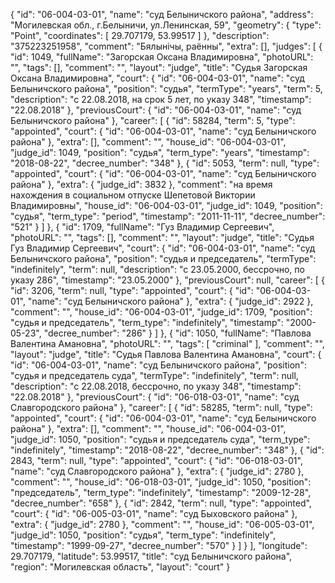 {
    "id": "06-004-03-01",
    "name": "суд Белыничского района",
    "address": "Могилевская обл., г.Белыничи, ул.Ленинская, 59",
    "geometry": {
        "type": "Point",
        "coordinates": [
            29.707179,
            53.99517
        ]
    },
    "description": "375223251958",
    "comment": "Бялынічы, раённы",
    "extra": [],
    "judges": [
        {
            "id": 1049,
            "fullName": "Загорская Оксана Владимировна",
            "photoURL": "",
            "tags": [],
            "comment": "",
            "layout": "judge",
            "title": "Судья Загорская Оксана Владимировна",
            "court": {
                "id": "06-004-03-01",
                "name": "суд Белыничского района",
                "position": "судья",
                "termType": "years",
                "term": 5,
                "description": "c 22.08.2018, на срок 5 лет, по указу 348",
                "timestamp": "22.08.2018"
            },
            "previousCourt": {
                "id": "06-004-03-01",
                "name": "суд Белыничского района"
            },
            "career": [
                {
                    "id": 58284,
                    "term": 5,
                    "type": "appointed",
                    "court": {
                        "id": "06-004-03-01",
                        "name": "суд Белыничского района"
                    },
                    "extra": [],
                    "comment": "",
                    "house_id": "06-004-03-01",
                    "judge_id": 1049,
                    "position": "судья",
                    "term_type": "years",
                    "timestamp": "2018-08-22",
                    "decree_number": "348"
                },
                {
                    "id": 5053,
                    "term": null,
                    "type": "appointed",
                    "court": {
                        "id": "06-004-03-01",
                        "name": "суд Белыничского района"
                    },
                    "extra": {
                        "judge_id": 3832
                    },
                    "comment": "на время нахождения в социальном отпуске Шепетовой Виктории Владимировны",
                    "house_id": "06-004-03-01",
                    "judge_id": 1049,
                    "position": "судья",
                    "term_type": "period",
                    "timestamp": "2011-11-11",
                    "decree_number": "521"
                }
            ]
        },
        {
            "id": 1709,
            "fullName": "Гуз Владимир Сергеевич",
            "photoURL": "",
            "tags": [],
            "comment": "",
            "layout": "judge",
            "title": "Судья Гуз Владимир Сергеевич",
            "court": {
                "id": "06-004-03-01",
                "name": "суд Белыничского района",
                "position": "судья и председатель",
                "termType": "indefinitely",
                "term": null,
                "description": "c 23.05.2000, бессрочно, по указу 286",
                "timestamp": "23.05.2000"
            },
            "previousCourt": null,
            "career": [
                {
                    "id": 3206,
                    "term": null,
                    "type": "appointed",
                    "court": {
                        "id": "06-004-03-01",
                        "name": "суд Белыничского района"
                    },
                    "extra": {
                        "judge_id": 2922
                    },
                    "comment": "",
                    "house_id": "06-004-03-01",
                    "judge_id": 1709,
                    "position": "судья и председатель",
                    "term_type": "indefinitely",
                    "timestamp": "2000-05-23",
                    "decree_number": "286"
                }
            ]
        },
        {
            "id": 1050,
            "fullName": "Павлова Валентина Амановна",
            "photoURL": "",
            "tags": [
                "criminal"
            ],
            "comment": "",
            "layout": "judge",
            "title": "Судья Павлова Валентина Амановна",
            "court": {
                "id": "06-004-03-01",
                "name": "суд Белыничского района",
                "position": "судья и председатель суда",
                "termType": "indefinitely",
                "term": null,
                "description": "c 22.08.2018, бессрочно, по указу 348",
                "timestamp": "22.08.2018"
            },
            "previousCourt": {
                "id": "06-018-03-01",
                "name": "суд Славгородского района"
            },
            "career": [
                {
                    "id": 58285,
                    "term": null,
                    "type": "appointed",
                    "court": {
                        "id": "06-004-03-01",
                        "name": "суд Белыничского района"
                    },
                    "extra": [],
                    "comment": "",
                    "house_id": "06-004-03-01",
                    "judge_id": 1050,
                    "position": "судья и председатель суда",
                    "term_type": "indefinitely",
                    "timestamp": "2018-08-22",
                    "decree_number": "348"
                },
                {
                    "id": 2843,
                    "term": null,
                    "type": "appointed",
                    "court": {
                        "id": "06-018-03-01",
                        "name": "суд Славгородского района"
                    },
                    "extra": {
                        "judge_id": 2780
                    },
                    "comment": "",
                    "house_id": "06-018-03-01",
                    "judge_id": 1050,
                    "position": "председатель",
                    "term_type": "indefinitely",
                    "timestamp": "2009-12-28",
                    "decree_number": "658"
                },
                {
                    "id": 2842,
                    "term": null,
                    "type": "appointed",
                    "court": {
                        "id": "06-005-03-01",
                        "name": "суд Быховского района"
                    },
                    "extra": {
                        "judge_id": 2780
                    },
                    "comment": "",
                    "house_id": "06-005-03-01",
                    "judge_id": 1050,
                    "position": "судья",
                    "term_type": "indefinitely",
                    "timestamp": "1999-09-27",
                    "decree_number": "570"
                }
            ]
        }
    ],
    "longitude": 29.707179,
    "latitude": 53.99517,
    "title": "суд Белыничского района",
    "region": "Могилевская область",
    "layout": "court"
}